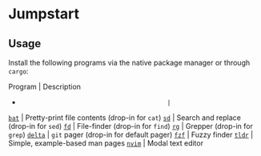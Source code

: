 # Jumpstart

## Usage

Install the following programs via the native package manager or through
`cargo`:

 Program                                        | Description
 -                                              |
 [`bat`](https://github.com/sharkdp/bat)        | Pretty-print file contents (drop-in for `cat`)
 [`sd`](https://github.com/chmln/sd)            | Search and replace (drop-in for `sed`)
 [`fd`](https://github.com/sharkdp/fd)          | File-finder (drop-in for `find`)
 [`rg`](https://github.com/BurntSushi/ripgrep)  | Grepper (drop-in for `grep`)
 [`delta`](https://github.com/dandavison/delta) | `git` pager (drop-in for default pager)
 [`fzf`](https://github.com/junegunn/fzf)       | Fuzzy finder
 [`tldr`](https://github.com/dbrgn/tealdeer)    | Simple, example-based man pages
 [`nvim`](https://github.com/neovim/neovim)     | Modal text editor
